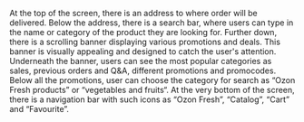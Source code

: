 At the top of the screen, there is an address to where order will be delivered. Below the address, there is a search bar, where users can type in the name or category of the product they are looking for. Further down, there is a scrolling banner displaying various promotions and deals. This banner is visually appealing and designed to catch the user's attention. Underneath the banner, users can see the most popular categories as sales, previous orders and Q&A, different promotions and promocodes. Below all the promotions, user can choose the category for search as “Ozon Fresh products” or “vegetables and fruits“. At the very bottom of the screen, there is a navigation bar with such icons as “Ozon Fresh”, “Catalog”, “Cart” and “Favourite”.
